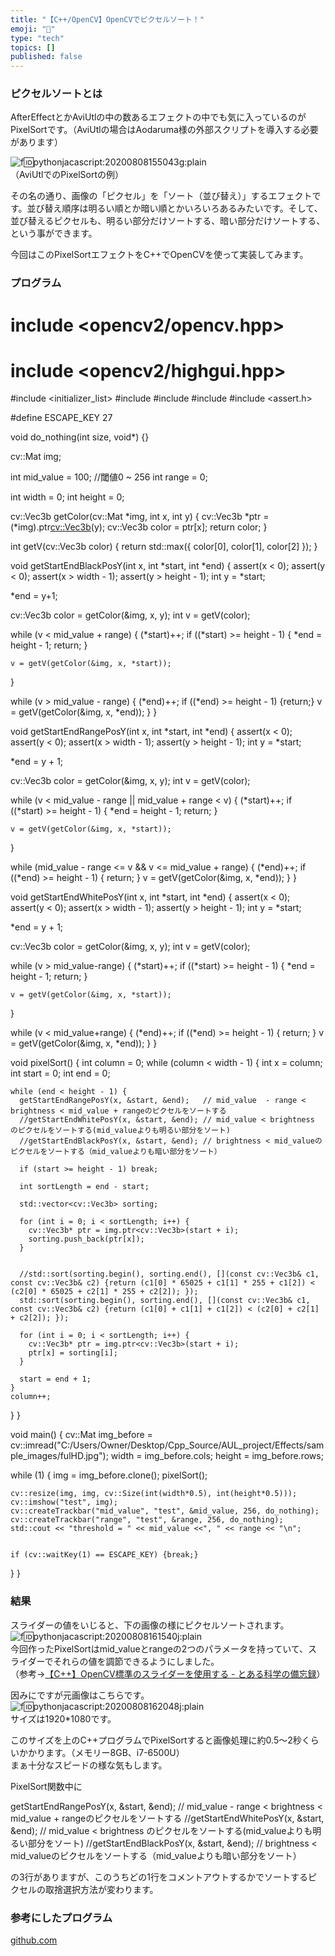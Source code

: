 ```yaml
---
title: "【C++/OpenCV】OpenCVでピクセルソート！"
emoji: "🤖"
type: "tech"
topics: []
published: false
---
```


### ピクセルソートとは

AfterEffectとかAviUtlの中の数あるエフェクトの中でも気に入っているのがPixelSortです。（AviUtlの場合はAodaruma様の外部スクリプトを導入する必要があります）

![f:id:pythonjacascript:20200808155043g:plain](/images/ppythonjacascript2020080820200808155043.gif "f:id:pythonjacascript:20200808155043g:plain")  
（AviUtlでのPixelSortの例）

  
その名の通り、画像の「ピクセル」を「ソート（並び替え）」するエフェクトです。並び替え順序は明るい順とか暗い順とかいろいろあるみたいです。そして、並び替えるピクセルも、明るい部分だけソートする、暗い部分だけソートする、という事ができます。

今回はこのPixelSortエフェクトをC++でOpenCVを使って実装してみます。  
  
### プログラム

# include <opencv2/opencv.hpp>
# include <opencv2/highgui.hpp>
#include <initializer_list>
#include <iostream>
#include <vector>
#include <algorithm>
#include <assert.h>

#define ESCAPE_KEY 27

void do_nothing(int size, void*) {}

cv::Mat img;

int mid_value = 100; //閾値0 ~ 256
int range = 0;

int width = 0;
int height = 0;


cv::Vec3b getColor(cv::Mat *img, int x, int y) {
  cv::Vec3b *ptr = (*img).ptr<cv::Vec3b>(y);
  cv::Vec3b color = ptr[x];
  return color;
}

int getV(cv::Vec3b color) {
  return std::max({ color[0], color[1], color[2] });
}


void getStartEndBlackPosY(int x, int *start, int *end) {
  assert(x < 0);
  assert(y < 0);
  assert(x > width - 1);
  assert(y > height - 1);
  int y = *start;

  *end = y+1;

  cv::Vec3b color = getColor(&img, x, y);
  int v = getV(color);

  while (v < mid_value + range) {
    (*start)++;
    if ((*start) >= height - 1) {
      *end = height - 1;
      return;
    }

    v = getV(getColor(&img, x, *start));
  }

  while (v > mid_value - range) {
    (*end)++;
    if ((*end) >= height - 1) {return;}
    v = getV(getColor(&img, x, *end));
  }
}


void getStartEndRangePosY(int x, int *start, int *end) {
  assert(x < 0);
  assert(y < 0);
  assert(x > width - 1);
  assert(y > height - 1);
  int y = *start;

  *end = y + 1;

  cv::Vec3b color = getColor(&img, x, y);
  int v = getV(color);

  while (v < mid_value - range ||  mid_value + range < v) {
    (*start)++;
    if ((*start) >= height - 1) {
      *end = height - 1;
      return;
    }

    v = getV(getColor(&img, x, *start));
  }

  while (mid_value - range <= v && v <= mid_value + range) {
    (*end)++;
    if ((*end) >= height - 1) { return; }
    v = getV(getColor(&img, x, *end));
  }
}


void getStartEndWhitePosY(int x, int *start, int *end) {
  assert(x < 0);
  assert(y < 0);
  assert(x > width - 1);
  assert(y > height - 1);
  int y = *start;

  *end = y + 1;

  cv::Vec3b color = getColor(&img, x, y);
  int v = getV(color);

  while (v > mid_value-range) {
    (*start)++;
    if ((*start) >= height - 1) {
      *end = height - 1;
      return;
    }

    v = getV(getColor(&img, x, *start));
  }

  while (v < mid_value+range) {
    (*end)++;
    if ((*end) >= height - 1) { return; }
    v = getV(getColor(&img, x, *end));
  }
}


void pixelSort() {
  int column = 0;
  while (column < width - 1) {
    int x = column;
    int start = 0;
    int end = 0;

    while (end < height - 1) {
      getStartEndRangePosY(x, &start, &end);   // mid_value  - range < brightness < mid_value + rangeのピクセルをソートする
      //getStartEndWhitePosY(x, &start, &end); // mid_value < brightness のピクセルをソートする(mid_valueよりも明るい部分をソート)
      //getStartEndBlackPosY(x, &start, &end); // brightness < mid_valueのピクセルをソートする（mid_valueよりも暗い部分をソート）

      if (start >= height - 1) break;

      int sortLength = end - start;

      std::vector<cv::Vec3b> sorting;

      for (int i = 0; i < sortLength; i++) {
        cv::Vec3b* ptr = img.ptr<cv::Vec3b>(start + i);
        sorting.push_back(ptr[x]);
      }


      //std::sort(sorting.begin(), sorting.end(), [](const cv::Vec3b& c1, const cv::Vec3b& c2) {return (c1[0] * 65025 + c1[1] * 255 + c1[2]) < (c2[0] * 65025 + c2[1] * 255 + c2[2]); });
      std::sort(sorting.begin(), sorting.end(), [](const cv::Vec3b& c1, const cv::Vec3b& c2) {return (c1[0] + c1[1] + c1[2]) < (c2[0] + c2[1] + c2[2]); });

      for (int i = 0; i < sortLength; i++) {
        cv::Vec3b* ptr = img.ptr<cv::Vec3b>(start + i);
        ptr[x] = sorting[i];
      }

      start = end + 1;
    }
    column++;
  }
}


void main() {
  cv::Mat img_before = cv::imread("C:/Users/Owner/Desktop/Cpp_Source/AUL_project/Effects/sample_images/fulHD.jpg");
  width = img_before.cols;
  height = img_before.rows;

  while (1) {
    img = img_before.clone();
    pixelSort();


    cv::resize(img, img, cv::Size(int(width*0.5), int(height*0.5)));
    cv::imshow("test", img);
    cv::createTrackbar("mid_value", "test", &mid_value, 256, do_nothing);
    cv::createTrackbar("range", "test", &range, 256, do_nothing);
    std::cout << "threshold = " << mid_value <<", " << range << "\n";


    if (cv::waitKey(1) == ESCAPE_KEY) {break;}
  }
}
  
  
### 結果

スライダーの値をいじると、下の画像の様にピクセルソートされます。  
![f:id:pythonjacascript:20200808161540j:plain](/images/ppythonjacascript2020080820200808161540.jpg "f:id:pythonjacascript:20200808161540j:plain")  
今回作ったPixelSortはmid\_valueとrangeの2つのパラメータを持っていて、スライダーでそれらの値を調節できるようにしました。  
（参考→[【C++】OpenCV標準のスライダーを使用する - とある科学の備忘録](https://shizenkarasuzon.hatenablog.com/entry/2020/04/03/154552)）

因みにですが元画像はこちらです。  
![f:id:pythonjacascript:20200808162048j:plain](/images/ppythonjacascript2020080820200808162048.jpg "f:id:pythonjacascript:20200808162048j:plain")  
サイズは1920\*1080です。

このサイズを上のC++プログラムでPixelSortすると画像処理に約0.5～2秒くらいかかります。（メモリー8GB、i7-6500U）  
まぁ十分なスピードの様な気もします。
  
  
PixelSort関数中に

getStartEndRangePosY(x, &start, &end);   // mid_value  - range < brightness < mid_value + rangeのピクセルをソートする
//getStartEndWhitePosY(x, &start, &end); // mid_value < brightness のピクセルをソートする(mid_valueよりも明るい部分をソート)
//getStartEndBlackPosY(x, &start, &end); // brightness < mid_valueのピクセルをソートする（mid_valueよりも暗い部分をソート）

の3行がありますが、このうちどの1行をコメントアウトするかでソートするピクセルの取捨選択方法が変わります。  
  
  
### 参考にしたプログラム

[github.com](https://github.com/kimasendorf/ASDFPixelSort)